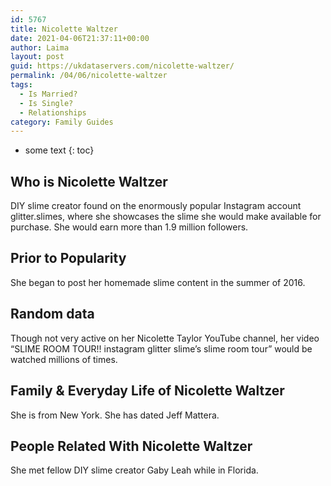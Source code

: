 ```yaml
---
id: 5767
title: Nicolette Waltzer
date: 2021-04-06T21:37:11+00:00
author: Laima
layout: post
guid: https://ukdataservers.com/nicolette-waltzer/
permalink: /04/06/nicolette-waltzer
tags:
  - Is Married?
  - Is Single?
  - Relationships
category: Family Guides
---
```


* some text
{: toc}


## Who is Nicolette Waltzer
                  
                  
                  
DIY slime creator found on the enormously popular Instagram account glitter.slimes, where she showcases the slime she would make available for purchase. She would earn more than 1.9 million followers.
                  
              
            
              
            
                
                
                
## Prior to Popularity
                  
                  
                  
She began to post her homemade slime content in the summer of 2016.
                  
              
            
              
            
                
                
                
## Random data
                  
                  
                  
Though not very active on her Nicolette Taylor YouTube channel, her video &#8220;SLIME ROOM TOUR!! instagram glitter slime&#8217;s slime room tour&#8221; would be watched millions of times.
                  
              
            
              
            
                
                
                
## Family & Everyday Life of Nicolette Waltzer
                  
                  
                  
She is from New York. She has dated Jeff Mattera.
                  
              
            
              
            
                
                
                
## People Related With Nicolette Waltzer
                  
                  
                  
She met fellow DIY slime creator Gaby Leah while in Florida.
                  
              
            
              
            
                
              
            
              
              
            
            
              
            
          
          
          